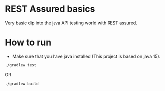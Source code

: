 # REST Assured basics

Very basic dip into the java API testing world with REST assured.

# How to run

- Make sure that you have java installed (This project is based on java 15).

```bash
./gradlew test
```

OR

```bash
./gradlew build
 ```

